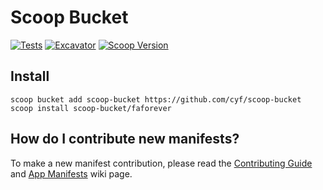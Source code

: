 # Scoop Bucket

[![Tests](https://github.com/cyf/scoop-bucket/actions/workflows/ci.yml/badge.svg)](https://github.com/cyf/scoop-bucket/actions/workflows/ci.yml)
[![Excavator](https://github.com/cyf/scoop-bucket/actions/workflows/excavator.yml/badge.svg)](https://github.com/cyf/scoop-bucket/actions/workflows/excavator.yml)
[![Scoop Version](https://img.shields.io/scoop/v/faforever?bucket=https%3A%2F%2Fgithub.com%2Fcyf%2Fscoop-bucket)](https://scoop.sh/#/apps?q=faforever&o=false&id=d82f75b3e4ad483c1a4a3fc356ab88d588728c57)

## Install

```pwsh
scoop bucket add scoop-bucket https://github.com/cyf/scoop-bucket
scoop install scoop-bucket/faforever
```

## How do I contribute new manifests?

To make a new manifest contribution, please read the [Contributing
Guide](https://github.com/ScoopInstaller/.github/blob/main/.github/CONTRIBUTING.md)
and [App Manifests](https://github.com/ScoopInstaller/Scoop/wiki/App-Manifests)
wiki page.
